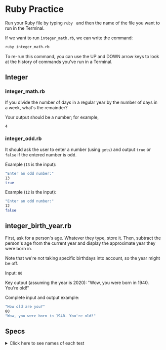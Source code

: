# Ruby Practice

Run your Ruby file by typing `ruby ` and then the name of the file you want to run in the Terminal.

If we want to run `integer_math.rb`, we can write the command:

```bash
ruby integer_math.rb
```

To re-run this command, you can use the UP and DOWN arrow keys to look at the history of commands you've run in a Terminal.

## Integer

### integer_math.rb
If you divide the number of days in a regular year by the number of days in a week, what's the remainder?

Your output should be a number; for example,
```
4
```

### integer_odd.rb
It should ask the user to enter a number (using `gets`) and output `true` or `false` if the entered number is odd.

Example (`13` is the input):
```bash
"Enter an odd number:"
13
true
```

Example (`12` is the input):
```bash
"Enter an odd number:"
12
false
```

## integer_birth_year.rb

First, ask for a person's age. Whatever they type, store it. Then, subtract the person's age from the current year and display the approximate year they were born in.

Note that we're not taking specific birthdays into account, so the year might be off.


Input:
`80`

Key output (assuming the year is 2020):
"Wow, you were born in 1940. You're old!"

Complete input and output example:
```bash
"How old are you?"
80
"Wow, you were born in 1940. You're old!"
```

## Specs
<details>
  <summary>Click here to see names of each test</summary>

integer_math.rb should output '1' 

integer_odd.rb should output 'true' if the entered number is odd 

integer_odd.rb should output 'false' if the entered number is not odd 

integer_birth_year.rb should output 'Wow, you were born in 1940. You're old!' if the input is 80. 
</details>
